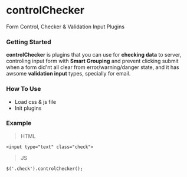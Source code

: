 # controlChecker
Form Control, Checker &amp; Validation Input Plugins

<h3>Getting Started</h3>
<p><b>controlChecker</b> is plugins that you can use for <b>checking data</b> to server, 
controling input form with <b>Smart Grouping</b> and prevent clicking submit when a form did'nt all clear from error/warning/danger state, and it has
awsome <b>validation input</b> types, specially for email.</p>
<h3>How To Use</h3>
<ul>
  <li>Load css & js file</li>
  <li>Init plugins</li>
</ul>
<h3>Example</h3>
<blockquote>HTML</blockquote>

`<input type="text" class="check">`

<blockquote>JS</blockquote>

`$('.check').controlChecker();`
